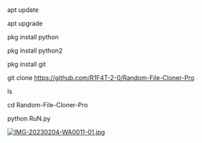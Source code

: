 # 

apt update 

apt upgrade 

pkg install python 

pkg install python2

pkg install git 

git clone https://github.com/R1F4T-2-0/Random-File-Cloner-Pro

ls 

cd Random-File-Cloner-Pro

python RuN.py

[![IMG-20230204-WA0011-01.jpg](https://i.postimg.cc/BnyJ7z9Z/IMG-20230204-WA0011-01.jpg)](https://postimg.cc/CRGyzmx9)


